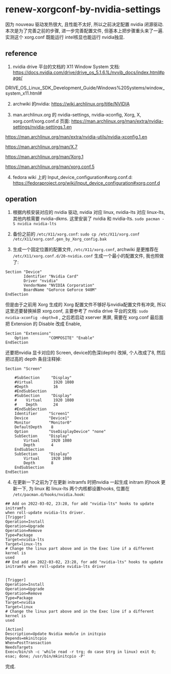 # renew-xorgconf-by-nvidia-settings
因为 nouveau 驱动发热很大, 且性能不太好, 所以之前决定配置 nvidia 闭源驱动.
本次是为了完善之前的步骤, 进一步完善配置文件, 但基本上把步骤重头来了一遍.
实测这个 xorg.conf 既能运行 intel核显也能运行 nvidia独显.

## reference
1. nvidia drive 平台的文档的 X11 Window System 文档:
https://docs.nvidia.com/drive/drive_os_5.1.6.1L/nvvib_docs/index.html#page/

DRIVE_OS_Linux_SDK_Development_Guide/Windows%20Systems/window_system_x11.html#

2.  archwiki 的nvidia:
https://wiki.archlinux.org/title/NVIDIA

3. man.archlinux.org 的 nvidia-settings, nvidia-xconfig, Xorg, X, xorg.conf/xorg.conf.d 页面:
https://man.archlinux.org/man/extra/nvidia-settings/nvidia-settings.1.en

https://man.archlinux.org/man/extra/nvidia-utils/nvidia-xconfig.1.en

https://man.archlinux.org/man/X.7

https://man.archlinux.org/man/Xorg.1

https://man.archlinux.org/man/xorg.conf.5

4. fedora wiki 上的 Input_device_configuration#xorg.conf.d:
https://fedoraproject.org/wiki/Input_device_configuration#xorg.conf.d

## operation
1. 根据内核安装对应的 nvidia 驱动, nvidia 对应 linux, nvidia-lts 对应 linux-lts, 其他内核需要 nvidia-dkms. 这里安装了 nvidia 和 nvidia-lts.
`sudo pacman -S nvidia nvidia-lts`

2. 备份之前的 `/etc/X11/xorg.conf`:
`sudo cp /etc/X11/xorg.conf /etc/X11/xorg.conf.gen_by_Xorg_config.bak`

3. 生成一个固定位置的配置文件, `/etc/X11/xorg.conf`, archwiki 是更推荐在 `/etc/X11/xorg.conf.d/20-nvidia.conf` 生成一个最小的配置文件, 我也照做了: 
```
Section "Device"
        Identifier "Nvidia Card"
        Driver "nvidia"
        VendorName "NVIDIA Corporation"
        BoardName "GeForce GeForce 940M"
EndSection
```
但是由于之前用 Xorg 生成的 Xorg 配置文件不够好与nvidia配置文件有冲突, 所以这里还要替换掉原 xorg.conf, 主要参考了 nvidia drive 平台的文档:
`sudo nvidia-xconfig -depth=8` 
, 之后若启动 xserver 黑屏, 需要在 xorg.conf 最后面把 Extension 的 Disable 改成 Enable,
```
Section "Extensions"
    Option         "COMPOSITE" "Enable"
EndSection
```
还要把nvidia 显卡对应的 Screen, device的色深(depth) 改掉, 个人改成了8, 然后把过高的 depth 条目注释掉:
```
Section "Screen"

    #SubSection     "Display"
	#Virtual         1920 1080
	#Depth           16
    #EndSubSection
    #SubSection     "Display"
    #    Virtual     1920 1080
    #    Depth       24
    #EndSubSection
    Identifier     "Screen1"
    Device         "Device1"
    Monitor        "Monitor0"
    DefaultDepth    8
    Option         "UseDisplayDevice" "none"
    SubSection     "Display"
        Virtual     1920 1080
        Depth       4
    EndSubSection
    SubSection     "Display"
        Virtual     1920 1080
        Depth       8
    EndSubSection
EndSection
```
4. 在更新一下之前为了在更新 initramfs 时把nvidia 一起生成 initram 的hook 更新一下, 为 linux 和 linux-lts 两个内核都设置hooks, 位置在 `/etc/pacman.d/hooks/nvidia.hook`:
```
## Add on 2022-03-02, 23:28, for add "nvidia-lts" hooks to update initramfs 
when roll-update nvidia-lts driver.
[Trigger]
Operation=Install
Operation=Upgrade
Operation=Remove
Type=Package
Target=nvidia-lts
Target=linux-lts
# Change the linux part above and in the Exec line if a different kernel is 
used
## End add on 2022-03-02, 23:28, for add "nvidia-lts" hooks to update initramfs when roll-update nvidia-lts driver


[Trigger]
Operation=Install
Operation=Upgrade
Operation=Remove
Type=Package
Target=nvidia
Target=linux
# Change the linux part above and in the Exec line if a different kernel is 
used

[Action]
Description=Update Nvidia module in initcpio
Depends=mkinitcpio
When=PostTransaction
NeedsTargets
Exec=/bin/sh -c 'while read -r trg; do case $trg in linux) exit 0; esac; done; /usr/bin/mkinitcpio -P'
```

完成.